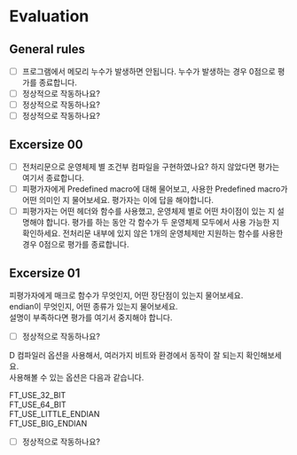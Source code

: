 # Evaluation

## General rules

- [ ] 프로그램에서 메모리 누수가 발생하면 안됩니다. 누수가 발생하는 경우 0점으로 평가를 종료합니다.
- [ ] 정상적으로 작동하나요?
- [ ] 정상적으로 작동하나요?
- [ ] 정상적으로 작동하나요?

## Excersize 00

- [ ] 전처리문으로 운영체제 별 조건부 컴파일을 구현하였나요? 하지 않았다면 평가는 여기서 종료합니다.
- [ ] 피평가자에게 Predefined macro에 대해 물어보고, 사용한 Predefined macro가 어떤 의미인 지 물어보세요. 평가자는 이에 답을 해야합니다.
- [ ] 피평가자는 어떤 헤더와 함수를 사용했고, 운영체제 별로 어떤 차이점이 있는 지 설명해야 합니다. 평가를 하는 동안 각 함수가 두 운영체제 모두에서 사용 가능한 지 확인하세요. 전처리문 내부에 있지 않은 1개의 운영체제만 지원하는 함수를 사용한 경우 0점으로 평가를 종료합니다.

## Excersize 01


피평가자에게 매크로 함수가 무엇인지, 어떤 장단점이 있는지 물어보세요.<br/>
endian이 무엇인지, 어떤 종류가 있는지 물어보세요.<br/>
설명이 부족하다면 평가를 여기서 중지해야 합니다.

- [ ] 정상적으로 작동하나요?

D 컴파일러 옵션을 사용해서, 여러가지 비트와 환경에서 동작이 잘 되는지 확인해보세요.<br/>
사용해볼 수 있는 옵션은 다음과 같습니다.<br/>

FT_USE_32_BIT<br/>
FT_USE_64_BIT<br/>
FT_USE_LITTLE_ENDIAN<br/>
FT_USE_BIG_ENDIAN<br/>

- [ ] 정상적으로 작동하나요?